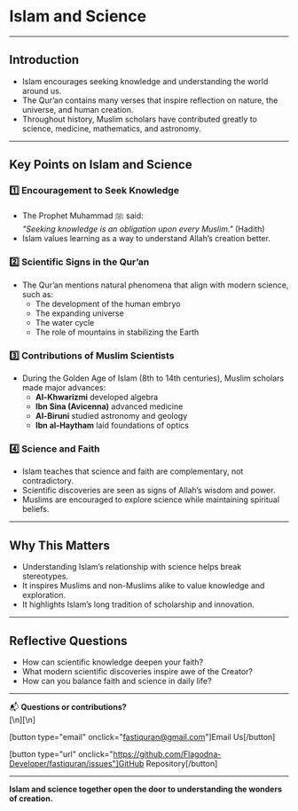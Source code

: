 # Islam and Science

---

## Introduction

- Islam encourages seeking knowledge and understanding the world around us.
- The Qur’an contains many verses that inspire reflection on nature, the universe, and human creation.
- Throughout history, Muslim scholars have contributed greatly to science, medicine, mathematics, and astronomy.

---

## Key Points on Islam and Science

### 1️⃣ Encouragement to Seek Knowledge

- The Prophet Muhammad ﷺ said:  
  _"Seeking knowledge is an obligation upon every Muslim."_ (Hadith)
- Islam values learning as a way to understand Allah’s creation better.

### 2️⃣ Scientific Signs in the Qur’an

- The Qur’an mentions natural phenomena that align with modern science, such as:
  - The development of the human embryo
  - The expanding universe
  - The water cycle
  - The role of mountains in stabilizing the Earth

### 3️⃣ Contributions of Muslim Scientists

- During the Golden Age of Islam (8th to 14th centuries), Muslim scholars made major advances:
  - **Al-Khwarizmi** developed algebra
  - **Ibn Sina (Avicenna)** advanced medicine
  - **Al-Biruni** studied astronomy and geology
  - **Ibn al-Haytham** laid foundations of optics

### 4️⃣ Science and Faith

- Islam teaches that science and faith are complementary, not contradictory.
- Scientific discoveries are seen as signs of Allah’s wisdom and power.
- Muslims are encouraged to explore science while maintaining spiritual beliefs.

---

## Why This Matters

- Understanding Islam’s relationship with science helps break stereotypes.
- It inspires Muslims and non-Muslims alike to value knowledge and exploration.
- It highlights Islam’s long tradition of scholarship and innovation.

---

## Reflective Questions

- How can scientific knowledge deepen your faith?
- What modern scientific discoveries inspire awe of the Creator?
- How can you balance faith and science in daily life?

---

📬 **Questions or contributions?**  
[\n][\n]

[button type="email" onclick="fastiquran@gmail.com"]Email Us[/button]

[button type="url" onclick="https://github.com/Flagodna-Developer/fastiquran/issues"]GitHub Repository[/button]

---

**Islam and science together open the door to understanding the wonders of creation.**
